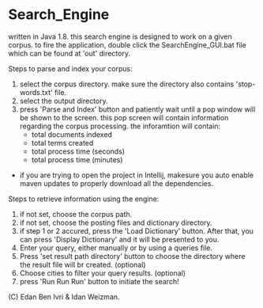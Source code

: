 # Search_Engine
written in Java 1.8.
this search engine is designed to work on a given corpus. 
to fire the application, double click the SearchEngine_GUI.bat file which can be found at 'out' directory.

Steps to parse and index your corpus:
1. select the corpus directory. make sure the directory also contains 'stop-words.txt' file.
2. select the output directory.
3. press 'Parse and Index' button and patiently wait until a pop window will be shown to the screen. this pop screen will contain            information regarding the corpus processing. the inforamtion will contain:
   - total documents indexed
   - total terms created
   - total process time (seconds)
   - total process time (minutes)

* if you are trying to open the project in Intellij, makesure you auto enable maven updates to properly download all the dependencies.

Steps to retrieve information using the engine:
1. if not set, choose the corpus path.
2. if not set, choose the posting files and dictionary directory.
3. if step 1 or 2 accured, press the 'Load Dictionary' button. After that, you can press 'Display Dictionary' and it will be presented to you.
4. Enter your query, either manually or by using a queries file.
5. Press 'set result path directory' button to choose the directory where the result file will br created. (optional)
6. Choose cities to filter your query results. (optional)
7. press 'Run Run Run' button to initiate the search!

(C) Edan Ben Ivri & Idan Weizman.

